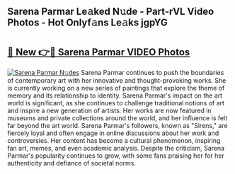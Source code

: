 ## Sarena Parmar Le𝚊ked N𝚞de - Part-rVL Video Photos - Hot Onlyf𝚊ns Le𝚊ks jgpYG

# <h2><a href="http://ab50709.deff.icu/?id=Sarena+Parmar">🔗 New 👉🔴 Sarena Parmar VIDEO Photos</a></h2>

[![Sarena Parmar N𝚞des](https://i.imgur.com/rIISA9y.gif)](http://ab50709.deff.icu/?id=Sarena+Parmar)
Sarena Parmar continues to push the boundaries of contemporary art with her innovative and thought-provoking works. She is currently working on a new series of paintings that explore the theme of memory and its relationship to identity. Sarena Parmar's impact on the art world is significant, as she continues to challenge traditional notions of art and inspire a new generation of artists. Her works are now featured in museums and private collections around the world, and her influence is felt far beyond the art world. Sarena Parmar's followers, known as "Sirens," are fiercely loyal and often engage in online discussions about her work and controversies. Her content has become a cultural phenomenon, inspiring fan art, memes, and even academic analysis. Despite the criticism, Sarena Parmar's popularity continues to grow, with some fans praising her for her authenticity and defiance of societal norms.
